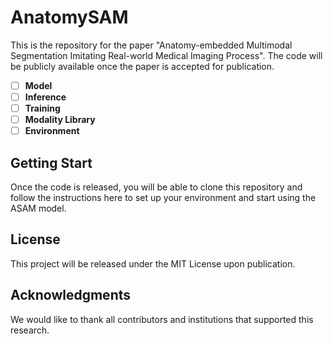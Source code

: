 # AnatomySAM

This is the repository for the paper "Anatomy-embedded Multimodal Segmentation Imitating Real-world Medical Imaging Process". The code will be publicly available once the paper is accepted for publication.

- [ ] **Model**
- [ ] **Inference**
- [ ] **Training**
- [ ] **Modality Library**
- [ ] **Environment**
      
## Getting Start

Once the code is released, you will be able to clone this repository and follow the instructions here to set up your environment and start using the ASAM model.

## License

This project will be released under the MIT License upon publication.

## Acknowledgments

We would like to thank all contributors and institutions that supported this research.
